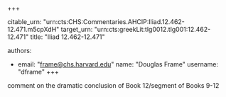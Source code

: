 +++


citable_urn: "urn:cts:CHS:Commentaries.AHCIP:Iliad.12.462-12.471.m5cpXdH"
target_urn: "urn:cts:greekLit:tlg0012.tlg001:12.462-12.471"
title: "Iliad 12.462-12.471"

authors:
- email: "frame@chs.harvard.edu"
  name: "Douglas Frame"
  username: "dframe"
+++

<p>comment on the dramatic conclusion of Book 12/segment of Books 9-12</p>